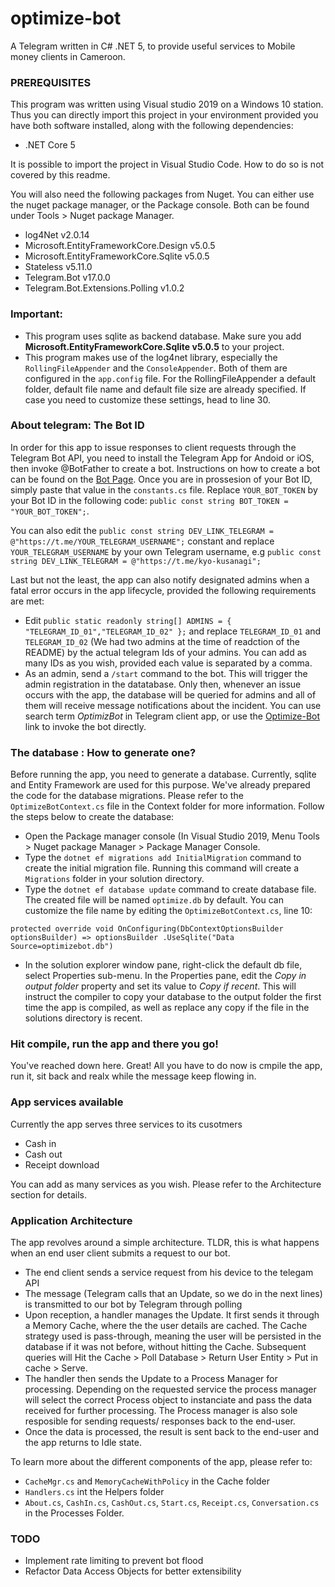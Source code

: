 # optimize-bot
A Telegram written in C# .NET 5, to provide useful services to Mobile money clients in Cameroon.

### PREREQUISITES
This program was written using Visual studio 2019 on a Windows 10 station. Thus you can directly import this project in your environment provided you have both software installed, along with the following dependencies:
- .NET Core 5

It is possible to import the project in Visual Studio Code. How to do so is not covered by this readme.

You will also need the following packages from Nuget. You can either use the nuget package manager, or the Package console. Both can be found under Tools > Nuget package Manager.
- log4Net v2.0.14
- Microsoft.EntityFrameworkCore.Design v5.0.5
- Microsoft.EntityFrameworkCore.Sqlite v5.0.5
- Stateless v5.11.0
- Telegram.Bot v17.0.0
- Telegram.Bot.Extensions.Polling v1.0.2

### Important:
- This program uses sqlite as backend database. Make sure you add **Microsoft.EntityFrameworkCore.Sqlite v5.0.5** to your project.
- This program makes use of the log4net library, especially the `RollingFileAppender` and the `ConsoleAppender`. Both of them are configured in the `app.config` file. For the RollingFileAppender a default folder, default file name and default file size are already specified. If case you need to customize these settings, head to line 30.

### About telegram: The Bot ID
In order for this app to issue responses to client requests through the Telegram Bot API, you need to install the Telegram App for Andoid or iOS, then invoke @BotFather to create a bot. Instructions on how to create a bot can be found on the [Bot Page](https://core.telegram.org/bots#3-how-do-i-create-a-bot).
Once you are in prossesion of your Bot ID, simply paste that value in the `constants.cs` file. Replace `YOUR_BOT_TOKEN` by your Bot ID in the following code:
`public const string BOT_TOKEN = "YOUR_BOT_TOKEN";`.

You can also edit the `public const string DEV_LINK_TELEGRAM = @"https://t.me/YOUR_TELEGRAM_USERNAME";` constant and replace `YOUR_TELEGRAM_USERNAME` by your own Telegram username, e.g `public const string DEV_LINK_TELEGRAM = @"https://t.me/kyo-kusanagi";`

Last but not the least, the app can also notify designated admins when a fatal error occurs in the app lifecycle, provided the following requirements are met:
- Edit `public static readonly string[] ADMINS = { "TELEGRAM_ID_01","TELEGRAM_ID_02" };` and replace `TELEGRAM_ID_01` and `TELEGRAM_ID_02` (We had two admins at the time of readction of the README) by the actual telegram Ids of your admins. You can add as many IDs as you wish, provided each value is separated by a comma.
- As an admin, send a `/start` command to the bot. This will trigger the admin registration in the datatabase. Only then, whenever an issue occurs with the app, the database will be queried for admins and all of them will receive message notifications about the incident. You can use search term *OptimizBot* in Telegram client app, or use the [Optimize-Bot](https://t.me/optimizbot) link to invoke the bot directly.

### The database : How to generate one?
Before running the app, you need to generate a database. Currently, sqlite and Entity Framework are used for this purpose. We've already prepared the code for the database migrations. Please refer to the `OptimizeBotContext.cs` file in the Context folder for more information. Follow the steps below to  create the database:
- Open the Package manager console (In Visual Studio 2019, Menu Tools > Nuget package Manager > Package Manager Console.
- Type the `dotnet ef migrations add InitialMigration` command to create the initial migration file. Running this command will create a `Migrations` folder in your solution directory.
- Type the `dotnet ef database update` command to create database file. The created file will be named `optimize.db` by default. You can customize the file name by editing the `OptimizeBotContext.cs`,  line 10: 

`protected override void OnConfiguring(DbContextOptionsBuilder optionsBuilder) => optionsBuilder
            .UseSqlite("Data Source=optimizebot.db")`
            
- In the solution explorer window pane, right-click the default db file, select Properties sub-menu. In the Properties pane, edit the *Copy in output folder* property and set its value to *Copy if recent*. This will instruct the compiler to copy your database to the output folder the first time the app is compiled, as well as replace any copy if the file in the solutions directory is recent.

### Hit compile, run the app and there you go!
You've reached down here. Great! All you have to do now is cmpile the app, run it, sit back and realx while the message keep flowing in.

### App services available
Currently the app serves three services to its cusotmers
- Cash in
- Cash out
- Receipt download

You can add as many services as you wish. Please refer to the Architecture section for details.

### Application Architecture
The app revolves around a simple architecture. TLDR, this is what happens when an end user client submits a request to our bot.
- The end client sends a service request from his device to the telegam API
- The message (Telegram calls that an Update, so we do in the next lines) is transmitted to our bot by Telegram through polling
- Upon reception, a handler manages the Update. It first sends it through a Memory Cache, where the the user details are cached. The Cache strategy used is pass-through, meaning the user will be persisted in the database if it was not before, without hitting the Cache. Subsequent queries will Hit the Cache > Poll Database > Return User Entity > Put in cache > Serve.
- The handler then sends the Update to a Process Manager for processing. Depending on the requested service the process manager will select the correct Process object to instanciate and pass the data received for further processing. The Process manager is also sole resposible for sending requests/ responses back to the end-user.
- Once the data is processed, the result is sent back to the end-user and the app returns to Idle state.

To learn more about the different components of the app, please refer to:
- `CacheMgr.cs` and `MemoryCacheWithPolicy` in the Cache folder
- `Handlers.cs` int the Helpers folder
- `About.cs`, `CashIn.cs`, `CashOut.cs`, `Start.cs`, `Receipt.cs`, `Conversation.cs` in the Processes Folder.

### TODO
- Implement rate limiting to prevent bot flood
- Refactor Data Access Objects for better extensibility







